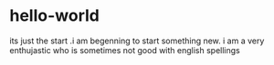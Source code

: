 # hello-world
its just the start .i am begenning to start something new.
i am a very enthujastic who is sometimes not good with english spellings
